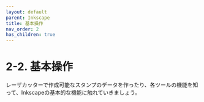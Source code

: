 ```yaml
---
layout: default
parent: Inkscape
title: 基本操作
nav_order: 2
has_children: true
---
```


# **2-2. 基本操作**
レーザカッターで作成可能なスタンプのデータを作ったり、各ツールの機能を知って、Inkscapeの基本的な機能に触れていきましょう。
